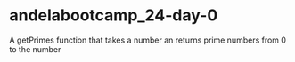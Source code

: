 # andelabootcamp_24-day-0
A getPrimes function that takes a number an returns prime numbers from 0 to the number
